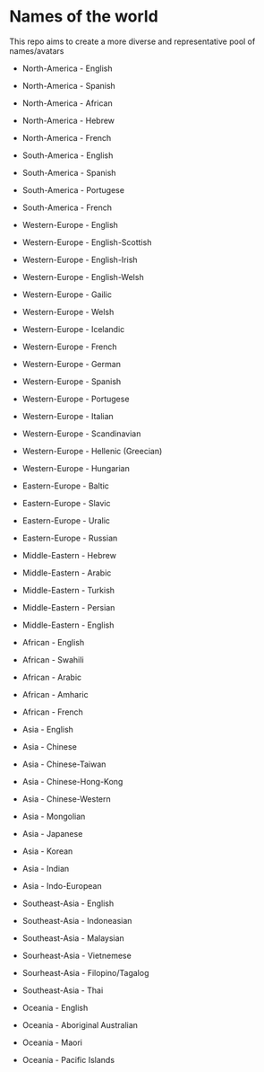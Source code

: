 # Names of the world

This repo aims to create a more diverse and representative pool of names/avatars

- North-America - English
- North-America - Spanish
- North-America - African
- North-America - Hebrew
- North-America - French

- South-America - English
- South-America - Spanish
- South-America - Portugese
- South-America - French

- Western-Europe - English
- Western-Europe - English-Scottish
- Western-Europe - English-Irish
- Western-Europe - English-Welsh
- Western-Europe - Gailic
- Western-Europe - Welsh
- Western-Europe - Icelandic
- Western-Europe - French
- Western-Europe - German
- Western-Europe - Spanish
- Western-Europe - Portugese
- Western-Europe - Italian
- Western-Europe - Scandinavian
- Western-Europe - Hellenic (Greecian)
- Western-Europe - Hungarian

- Eastern-Europe - Baltic
- Eastern-Europe - Slavic
- Eastern-Europe - Uralic
- Eastern-Europe - Russian

- Middle-Eastern - Hebrew
- Middle-Eastern - Arabic
- Middle-Eastern - Turkish
- Middle-Eastern - Persian
- Middle-Eastern - English

- African - English
- African - Swahili
- African - Arabic
- African - Amharic
- African - French

- Asia - English
- Asia - Chinese
- Asia - Chinese-Taiwan
- Asia - Chinese-Hong-Kong
- Asia - Chinese-Western
- Asia - Mongolian
- Asia - Japanese
- Asia - Korean
- Asia - Indian
- Asia - Indo-European

- Southeast-Asia - English
- Southeast-Asia - Indoneasian
- Southeast-Asia - Malaysian
- Sourheast-Asia - Vietnemese
- Sourheast-Asia - Filopino/Tagalog
- Southeast-Asia - Thai

- Oceania - English
- Oceania - Aboriginal Australian
- Oceania - Maori
- Oceania - Pacific Islands
